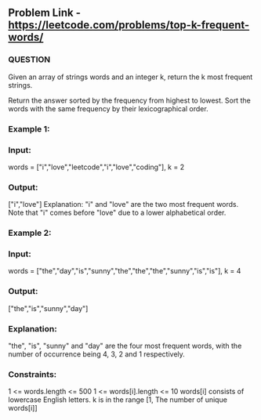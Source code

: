 ## Problem Link -https://leetcode.com/problems/top-k-frequent-words/

### QUESTION
Given an array of strings words and an integer k, return the k most frequent strings.

Return the answer sorted by the frequency from highest to lowest. Sort the words with the same frequency by their lexicographical order.

### Example 1:

### Input:
 words = ["i","love","leetcode","i","love","coding"], k = 2

### Output:
 ["i","love"]
Explanation: "i" and "love" are the two most frequent words.
Note that "i" comes before "love" due to a lower alphabetical order.
### Example 2:

### Input: 
words = ["the","day","is","sunny","the","the","the","sunny","is","is"], k = 4
### Output:
 ["the","is","sunny","day"]
### Explanation: 
"the", "is", "sunny" and "day" are the four most frequent words, with the number of occurrence being 4, 3, 2 and 1 respectively.
 

### Constraints:

1 <= words.length <= 500
1 <= words[i].length <= 10
words[i] consists of lowercase English letters.
k is in the range [1, The number of unique words[i]]
 

